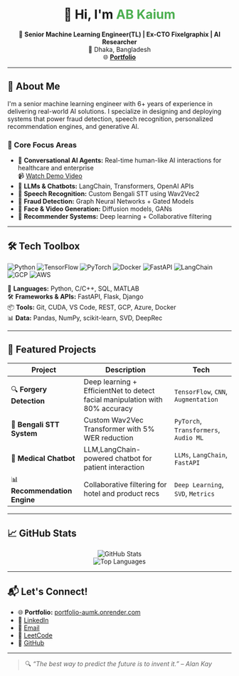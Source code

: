<h1 align="center">👋 Hi, I'm <span style="color:#4CAF50">AB Kaium</span></h1>

<p align="center">
  🎯 <strong>Senior Machine Learning Engineer(TL) | Ex-CTO Fixelgraphix | AI Researcher</strong><br>
  📍 Dhaka, Bangladesh<br>
  🌐 <a href="https://portfolio-aumk.onrender.com" target="_blank"><strong>Portfolio</strong></a>
</p>

---

## 🚀 About Me

I'm a senior machine learning engineer with 6+ years of experience in delivering real-world AI solutions. I specialize in designing and deploying systems that power fraud detection, speech recognition, personalized recommendation engines, and generative AI.

### 🧩 Core Focus Areas
- 🧠 **Conversational AI Agents:** Real-time human-like AI interactions for healthcare and enterprise  
  📹 [Watch Demo Video](https://drive.google.com/file/d/1v3gABoQnQUjvSg7V52t39aWrhHR1_4ES/view?usp=sharing)  
- 🤖 **LLMs & Chatbots:** LangChain, Transformers, OpenAI APIs  
- 🧠 **Speech Recognition:** Custom Bengali STT using Wav2Vec2  
- 🔐 **Fraud Detection:** Graph Neural Networks + Gated Models  
- 🎨 **Face & Video Generation:** Diffusion models, GANs  
- 🎯 **Recommender Systems:** Deep learning + Collaborative filtering  

---

## 🛠️ Tech Toolbox

![Python](https://img.shields.io/badge/-Python-3776AB?style=flat&logo=python&logoColor=white)
![TensorFlow](https://img.shields.io/badge/-TensorFlow-FF6F00?style=flat&logo=TensorFlow&logoColor=white)
![PyTorch](https://img.shields.io/badge/-PyTorch-EE4C2C?style=flat&logo=PyTorch&logoColor=white)
![Docker](https://img.shields.io/badge/-Docker-2496ED?style=flat&logo=docker&logoColor=white)
![FastAPI](https://img.shields.io/badge/-FastAPI-009688?style=flat&logo=FastAPI&logoColor=white)
![LangChain](https://img.shields.io/badge/-LangChain-0A192F?style=flat&logo=OpenAI&logoColor=white)
![GCP](https://img.shields.io/badge/-GCP-4285F4?style=flat&logo=google-cloud&logoColor=white)
![AWS](https://img.shields.io/badge/-AWS-232F3E?style=flat&logo=amazon-aws&logoColor=white)

🧩 **Languages:** Python, C/C++, SQL, MATLAB  
🛠 **Frameworks & APIs:** FastAPI, Flask, Django  
📦 **Tools:** Git, CUDA, VS Code, REST, GCP, Azure, Docker  
📊 **Data:** Pandas, NumPy, scikit-learn, SVD, DeepRec  

---

## 🌟 Featured Projects

| Project | Description | Tech |
|--------|-------------|------|
| 🔍 **Forgery Detection** | Deep learning + EfficientNet to detect facial manipulation with 80% accuracy | `TensorFlow`, `CNN`, `Augmentation` |
| 🧾 **Bengali STT System** | Custom Wav2Vec Transformer with 5% WER reduction | `PyTorch`, `Transformers`, `Audio ML` |
| 🧠 **Medical Chatbot** | LLM,LangChain-powered chatbot for patient interaction | `LLMs`, `LangChain`, `FastAPI` |
| 📊 **Recommendation Engine** | Collaborative filtering for hotel and product recs | `Deep Learning`, `SVD`, `Metrics` |

---

## 📈 GitHub Stats

<p align="center">
  <img src="https://github-readme-stats.vercel.app/api?username=Qyum&show_icons=true&theme=radical" alt="GitHub Stats" />
  <br/>
  <img src="https://github-readme-stats.vercel.app/api/top-langs/?username=Qyum&layout=compact&theme=radical" alt="Top Languages" />
</p>

---

## 📬 Let's Connect!

- 🌐 **Portfolio:** [portfolio-aumk.onrender.com](https://portfolio-aumk.onrender.com)
- 🔗 [LinkedIn](https://www.linkedin.com/in/ab-kaium/)
- 📧 [Email](mailto:akkaium33@gmail.com)
- 🧠 [LeetCode](https://leetcode.com/Qyum)
- 🐙 [GitHub](https://github.com/Qyum)

---

> 🔍 *“The best way to predict the future is to invent it.” – Alan Kay*  



